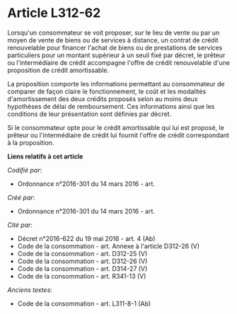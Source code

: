 # Article L312-62

Lorsqu'un consommateur se voit proposer, sur le lieu de vente ou par un moyen de vente de biens ou de services à distance, un
contrat de crédit renouvelable pour financer l'achat de biens ou de prestations de services particuliers pour un montant
supérieur à un seuil fixé par décret, le prêteur ou l'intermédiaire de crédit accompagne l'offre de crédit renouvelable d'une
proposition de crédit amortissable.

La proposition comporte les informations permettant au consommateur de comparer de façon claire le fonctionnement, le coût et
les modalités d'amortissement des deux crédits proposés selon au moins deux hypothèses de délai de remboursement. Ces
informations ainsi que les conditions de leur présentation sont définies par décret.

Si le consommateur opte pour le crédit amortissable qui lui est proposé, le prêteur ou l'intermédiaire de crédit lui fournit
l'offre de crédit correspondant à la proposition.

**Liens relatifs à cet article**

_Codifié par_:

  - Ordonnance n°2016-301 du 14 mars 2016 - art.

_Créé par_:

  - Ordonnance n°2016-301 du 14 mars 2016 - art.

_Cité par_:

  - Décret n°2016-622 du 19 mai 2016 - art. 4 (Ab)
  - Code de la consommation - art. Annexe à l'article D312-26 (V)
  - Code de la consommation - art. D312-25 (V)
  - Code de la consommation - art. D312-26 (V)
  - Code de la consommation - art. D314-27 (V)
  - Code de la consommation - art. R341-13 (V)

_Anciens textes_:

  - Code de la consommation - art. L311-8-1 (Ab)
